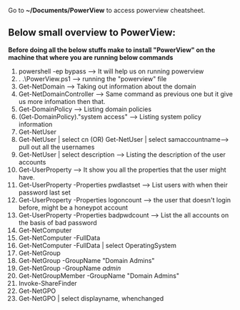 Go to **~/Documents/PowerView** to access powerview cheatsheet.

## Below small overview to PowerView:
**Before doing all the below stuffs make to install "PowerView" on the machine that where you are running below commands**

1. powershell -ep bypass --> It will help us on running powerview
2. . .\PowerView.ps1 --> running the "powerview" file
3. Get-NetDomain --> Taking out information about the domain
4. Get-NetDomainController --> Same command as previous one but it give us more infomation then that.
5. Get-DomainPolicy --> Listing domain policies
6. (Get-DomainPolicy)."system access" --> Listing system policy information 
7. Get-NetUser
8. Get-NetUser | select cn (OR) Get-NetUser | select samaccountname--> pull out all the usernames 
9. Get-NetUser | select description --> Listing the description of the user accounts
10. Get-UserProperty --> It show you all the properties that the user might have.
11. Get-UserProperty -Properties pwdlastset --> List users with when their password last set
12. Get-UserProperty -Properties logoncount --> the user that doesn't login before, might be a honeypot account
13. Get-UserProperty -Properties badpwdcount --> List the all accounts on the basis of bad password
14. Get-NetComputer
15. Get-NetComputer -FullData
16. Get-NetComputer -FullData | select OperatingSystem
17. Get-NetGroup
18. Get-NetGroup -GroupName "Domain Admins"
19. Get-NetGroup -GroupName *admin*
20. Get-NetGroupMember -GroupName "Domain Admins"
21. Invoke-ShareFinder
22. Get-NetGPO
23. Get-NetGPO | select displayname, whenchanged
